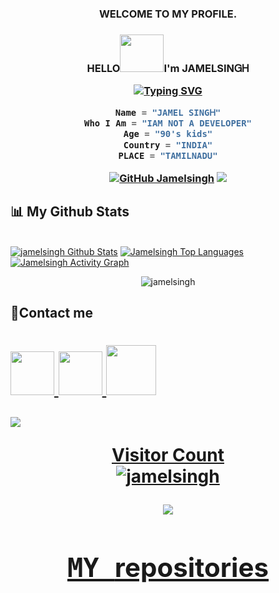 
<h3 align="center">WELCOME TO MY PROFILE.</h3>

 
<h3 align="center">HELLO<img src="https://media.giphy.com/media/xUPGcGbvq1sVjsPHGw/giphy.gif"width="70" height="60">I'm JAMELSIΝᏀᎻ</h>


[![Typing SVG](https://readme-typing-svg.herokuapp.com?color=%2336BCF7&size=25&center=true&lines=WELCOME+TO+MY+PROFILE;Iam+JAMELSINGH;Iam+not+a+programer;From+INDIA+TN)](https://git.io/typing-svg)

```python
Name = "JAMEL SINGᎻ"
Who I Am = "IAM NOT A DEVELOPER"
Age = "90's kids"
Country = "INDIA"
PLACE = "TAMILNADU"
```

[![GitHub Jamelsingh](https://img.shields.io/github/followers/jamelsingh?label=follow&style=social)](https://github.com/jamelsingh)
<a href="https://github.com/jamelsingh/github-profile-views-counter">
    <img src="https://komarev.com/ghpvc/?username=jamelsingh"></a>
  



## 📊 My Github Stats
   <br/><a href="https://github.com/jamelsingh/github-readme-stats"><img alt="jamelsingh Github Stats" src="https://github-readme-stats.vercel.app/api?username=Jamelsingh&show_icons=true&count_private=true&theme=react&hide_border=true&bg_color=0D2117" /></a>
         <a href="https://github.com/jamelsingh/github-readme-stats"><img alt="Jamelsingh Top Languages" src="https://github-readme-stats.vercel.app/api/top-langs/?username=jamelsingh&langs_count=8&count_private=true&layout=compact&theme=react&hide_border=true&bg_color=0D2117" /></a>
         <a href="https://github.com/jamelsingh/github-readme-activity-graph"><img alt="Jamelsingh Activity Graph" src="https://activity-graph.herokuapp.com/graph?username=jamelsingh&bg_color=0D2117&color=5BCDEC&line=5BCDEC&point=FFFFFF&hide_border=true" /></a>
         <p style="margin:10px;" align="center"><img align="center" src="https://github-readme-streak-stats.herokuapp.com/?user=jamelsingh&theme=chartreuse-dark" alt="jamelsingh" /></p>


## 📱Contact me

<h1 align="left">
<a href="https://instagram.com/jamel_singh"><img src="https://media.giphy.com/media/FoiGAGD7Upyarq1u1k/giphy.gif"width="70" height="70"</a>
<a href="https://t.me/JAMELSINGH"><img src="https://media.giphy.com/media/q7MQP6mA2W91Yqf9pv/giphy.gif"width="70" height="70"</a>
<a href="https://mobile.twitter.com/kjamelsingh"><img src="https://media.giphy.com/media/MUic6gGA4OkwgsozUu/giphy.gif"width="80" height="80"</a>


![](https://github-readme-stats.vercel.app/api?username=jamelsingh&show_icons=true&bg_color=114,fc00ff,00dbde&title_color=fff&text_color=00fff)

<p align="center"> Visitor Count </br><style="margin:10px;" align="center"><img align="center" src="https://profile-counter.glitch.me/{jamelsingh}/count.svg" alt="jamelsingh"theme=chartreuse-dark"/></p>

<p align="center">
<img src="https://spotify-github-profile.vercel.app/api/view?uid=31sjai37ozrfvr4mgmkafk5tv3uy&cover_image=true&theme=novatorem">

## <div align="center"><samp> MY [repositories](https://github.com/jamelsingh?tab=repositories)</samp></div>
